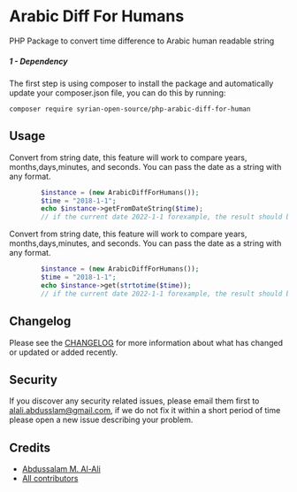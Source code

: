 # Arabic Diff For Humans
PHP Package to convert time difference to Arabic human readable string

##### 1 - Dependency
The first step is using composer to install the package and automatically update your composer.json file, you can do this by running:

```shell
composer require syrian-open-source/php-arabic-diff-for-human
```

Usage
-----------
Convert from string date, this feature will work to compare years, months,days,minutes, and seconds.
You can pass the date as a string with any format.
```php
        $instance = (new ArabicDiffForHumans());
        $time = "2018-1-1";
        echo $instance->getFromDateString($time);
        // if the current date 2022-1-1 forexample, the result should be: "منذ 4 سنين"
```
Convert from string date, this feature will work to compare years, months,days,minutes, and seconds.
You can pass the date as a string with any format.
```php
        $instance = (new ArabicDiffForHumans());
        $time = "2018-1-1";
        echo $instance->get(strtotime($time));
        // if the current date 2022-1-1 forexample, the result should be: "منذ 4 سنين"
```

Changelog
---------
Please see the [CHANGELOG](https://github.com/syrian-open-source/php-arabic-diff-for-human/blob/master/CHANGELOG.md) for more information about what has changed or updated or added recently.

Security
--------
If you discover any security related issues, please email them first to alali.abdusslam@gmail.com, 
if we do not fix it within a short period of time please open a new issue describing your problem. 

Credits
-------
* [Abdussalam M. Al-Ali](https://www.linkedin.com/in/abdussalam-alali/)
* [All contributors](https://github.com/syrian-open-source/php-arabic-diff-for-human/graphs/contributors)

